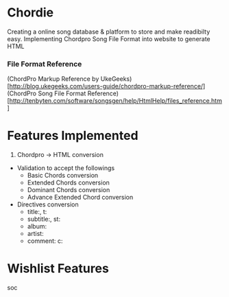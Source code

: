 # Chordie

Creating a online song database & platform to store and make readibilty easy.
Implementing Chordpro Song File Format into website to generate HTML

### File Format Reference
(ChordPro Markup Reference by UkeGeeks)[http://blog.ukegeeks.com/users-guide/chordpro-markup-reference/]
(ChordPro Song File Format Reference)[http://tenbyten.com/software/songsgen/help/HtmlHelp/files_reference.htm]

# Features Implemented
1. Chordpro -> HTML conversion
  - Validation to accept the followings
    - Basic Chords conversion
    - Extended Chords conversion
    - Dominant Chords conversion
    - Advance Extended Chord conversion
  - Directives conversion
    - title:, t:
    - subtitle:, st:
    - album:
    - artist:
    - comment: c:

# Wishlist Features
soc